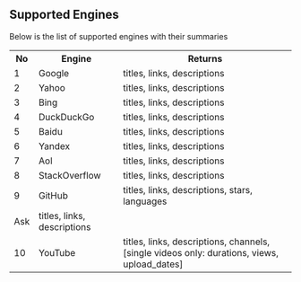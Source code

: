 ## Supported Engines

Below is the list of supported engines with their summaries

<table>
<tr>
<th>No</th>
<th>Engine</th>
<th>Returns</th>
<tr>

<tr>
<td>1</td>
<td>Google</td>
<td>titles, links, descriptions</td>
</tr>

<tr>
<td>2</td>
<td>Yahoo</td>
<td>titles, links, descriptions</td>
</tr>

<tr>
<td>3</td>
<td>Bing</td>
<td>titles, links, descriptions</td>
</tr>

<tr>
<td>4</td>
<td>DuckDuckGo</td>
<td>titles, links, descriptions</td>
</tr>

<tr>
<td>5</td>
<td>Baidu</td>
<td>titles, links, descriptions</td>
</tr>

<tr>
<td>6</td>
<td>Yandex</td>
<td>titles, links, descriptions</td>
</tr>

<tr>
<td>7</td>
<td>Aol</td>
<td>titles, links, descriptions</td>
</tr>

<tr>
<td>8</td>
<td>StackOverflow</td>
<td>titles, links, descriptions</td>
</tr>

<tr>
<td>9</td>
<td>GitHub</td>
<td>titles, links, descriptions, stars, languages</td>
</tr>
<tr>
<td>Ask</td>
<td> titles, links, descriptions </td>

<tr>
<td>10</td>
<td>YouTube</td>
<td>titles, links, descriptions, channels, [single videos only: durations, views, upload_dates]</td>
</tr>

</table>
